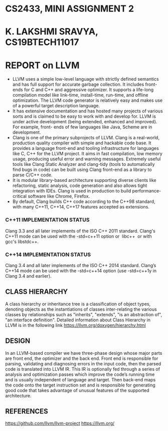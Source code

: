 # CS2433, MINI ASSIGNMENT 2
# K. LAKSHMI SRAVYA, CS19BTECH11017
# REPORT on LLVM
- LLVM uses a simple low-level language with strictly defined semantics and has full support
for accurate garbage collection. It includes front-ends for C and C++ and aggressive
optimizer. It supports a life-long compilation model like link-time, install-time, run-time, and
offline optimization. The LLVM code generator is relatively easy and makes use of a
powerful target description language. 
- It has extensive documentation and has hosted
many projects of various sorts and is claimed to be easy to work with and develop for. LLVM
is under active development (being extended, enhanced and improved). For example, front-
ends of few languages like Java, Scheme are in development.
- Clang is one of the primary subprojects of LLVM. Clang is a real-world, production quality
compiler with simple and hackable code base. It provides a language front-end and tooling
infrastructure for languages like C, C++ for the LLVM project. It aims in fast compilation,
low memory usage, producing useful error and warning messages. Extremely useful tools like
Clang Static Analyzer and clang-tidy (tools to automatically find bugs in code) can be built
using Clang front-end as a library to parse C/C++ code. 
- It is modular library-based
architecture supporting diverse clients like refactoring, static analysis, code generation and
also allows tight integration with IDEs. Clang is used in production to build performance-
critical software like Chrome, Firefox.
- By default, Clang builds C++ code according to the C++98 standard, with many C++11,
C++14, C++17 features accepted as extensions.

### C++11 IMPLEMENTATION STATUS
Clang 3.3 and all later implements of the ISO C++ 2011 standard.
Clang&#39;s C++11 mode can be used with the -std=c++11 option or  libc++  or with gcc&#39;s
libstdc++.

### C++14 IMPLEMENTATION STATUS
Clang 3.4 and all later implements of the ISO C++ 2014 standard.
Clang’s C++14 mode can be used with the -std=c++14 option (use -std=c++1y in Clang 3.4
and earlier).

## CLASS HIERARCHY
A class hierarchy or inheritance tree is a classification of object types, denoting objects as the
instantiations of classes inter-relating the various classes by relationships such as &quot;inherits&quot;,
&quot;extends&quot;, &quot;is an abstraction of&quot;, &quot;an interface definition&quot;.
Detailed information about Class Hierarchy in LLVM is in the following link
https://llvm.org/doxygen/hierarchy.html

## DESIGN
In an LLVM-based compiler we have three-phase design whose major parts are front end, the
optimizer and the back end.
Front end is responsible for parsing, validating and diagnosing errors in the input code, then
the parsed code is translated into LLVM IR.
This IR is optionally fed through a series of analysis and optimization passes which improve
the code’s running time and is usually independent of language and target.
Then back-end maps the code onto the target instruction set and is responsible for generating
good code that takes advantage of unusual features of the supported architecture.

## REFERENCES
https://github.com/llvm/llvm-project
https://llvm.org/